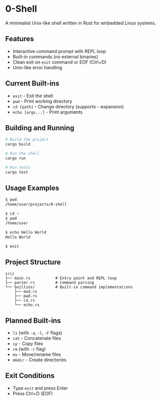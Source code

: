 # 0-Shell

A minimalist Unix-like shell written in Rust for embedded Linux systems.

## Features

- Interactive command prompt with REPL loop
- Built-in commands (no external binaries)
- Clean exit on `exit` command or EOF (Ctrl+D)
- Unix-like error handling

## Current Built-ins

- `exit` - Exit the shell
- `pwd` - Print working directory
- `cd [path]` - Change directory (supports `~` expansion)
- `echo [args...]` - Print arguments

## Building and Running

```bash
# Build the project
cargo build

# Run the shell
cargo run

# Run tests
cargo test
```

## Usage Examples

```bash
$ pwd
/home/user/projects/0-shell

$ cd ~
$ pwd
/home/user

$ echo Hello World
Hello World

$ exit
```

## Project Structure

```
src/
├── main.rs           # Entry point and REPL loop
├── parser.rs         # Command parsing
└── builtins/         # Built-in command implementations
    ├── mod.rs
    ├── pwd.rs
    ├── cd.rs
    └── echo.rs
```

## Planned Built-ins

- `ls` (with `-a`, `-l`, `-F` flags)
- `cat` - Concatenate files
- `cp` - Copy files
- `rm` (with `-r` flag)
- `mv` - Move/rename files
- `mkdir` - Create directories

## Exit Conditions

- Type `exit` and press Enter
- Press Ctrl+D (EOF)
